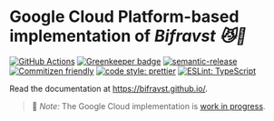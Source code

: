 # Google Cloud Platform-based implementation of _Bifravst :smirk_cat::rainbow:_

[![GitHub Actions](https://github.com/Bifravst/gcp/workflows/Test%20and%20Release/badge.svg)](https://github.com/Bifravst/gcp/actions)
[![Greenkeeper badge](https://badges.greenkeeper.io/Bifravst/gcp.svg)](https://greenkeeper.io/)
[![semantic-release](https://img.shields.io/badge/%20%20%F0%9F%93%A6%F0%9F%9A%80-semantic--release-e10079.svg)](https://github.com/semantic-release/semantic-release)
[![Commitizen friendly](https://img.shields.io/badge/commitizen-friendly-brightgreen.svg)](http://commitizen.github.io/cz-cli/)
[![code style: prettier](https://img.shields.io/badge/code_style-prettier-ff69b4.svg)](https://github.com/prettier/prettier/)
[![ESLint: TypeScript](https://img.shields.io/badge/ESLint-TypeScript-blue.svg)](https://github.com/typescript-eslint/typescript-eslint)

Read the documentation at https://bifravst.github.io/.

> :construction: *Note:* The Google Cloud implementation is [work in progress](https://github.com/bifravst/bifravst/issues/25).
